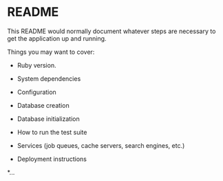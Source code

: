 # README

This README would normally document whatever steps are necessary to get the
application up and running.

Things you may want to cover:

* Ruby version.

* System dependencies  

* Configuration

* Database creation

* Database initialization

* How to run the test suite

* Services (job queues, cache servers, search engines, etc.)

* Deployment instructions

*... 
